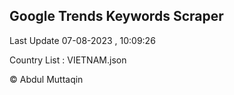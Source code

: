 

## Google Trends Keywords Scraper 
 
Last Update 07-08-2023 , 10:09:26

Country List :
VIETNAM.json



© Abdul Muttaqin 
